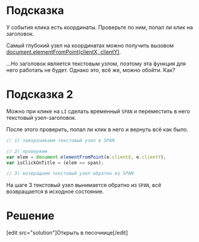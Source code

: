 # Подсказка

У события клика есть координаты. Проверьте по ним, попал ли клик на заголовок.

Самый глубокий узел на координатах можно получить вызовом [document.elementFromPoint(clientX, clientY)](https://developer.mozilla.org/en/DOM/document.elementFromPoint).

...Но заголовок является текстовым узлом, поэтому эта функция для него работать не будет. Однако это, всё же, можно обойти. Как?

# Подсказка 2

Можно при клике на `LI` сделать временный `SPAN` и переместить в него текстовый узел-заголовок.

После этого проверить, попал ли клик в него и вернуть всё как было.

```js
// 1) заворачиваем текстовый узел в SPAN

// 2) проверяем
var elem = document.elementFromPoint(e.clientX, e.clientY);
var isClickOnTitle = (elem == span);

// 3) возвращаем текстовый узел обратно из SPAN
```

На шаге 3 текстовый узел вынимается обратно из `SPAN`, всё возвращается в исходное состояние.

# Решение

[edit src="solution"]Открыть в песочнице[/edit]
